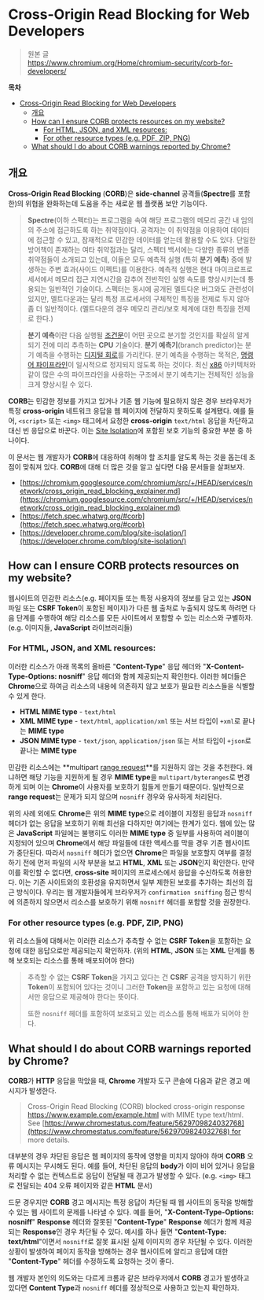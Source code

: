 # Cross-Origin Read Blocking for Web Developers

> 원본 글  
> https://www.chromium.org/Home/chromium-security/corb-for-developers/

**목차**

- [Cross-Origin Read Blocking for Web Developers](#cross-origin-read-blocking-for-web-developers)
  - [개요](#개요)
  - [How can I ensure CORB protects resources on my website?](#how-can-i-ensure-corb-protects-resources-on-my-website)
    - [For HTML, JSON, and XML resources:](#for-html-json-and-xml-resources)
    - [For other resource types (e.g. PDF, ZIP, PNG)](#for-other-resource-types-eg-pdf-zip-png)
  - [What should I do about CORB warnings reported by Chrome?](#what-should-i-do-about-corb-warnings-reported-by-chrome)

## 개요

**Cross-Origin Read Blocking** (**CORB**)은 **side-channel** 공격들(**Spectre**를 포함한)의 위협을 완화하는데 도움을 주는 새로운 웹 플랫폼 보안 기능이다.

> **Spectre**(이하 스펙터)는 프로그램을 속여 해당 프로그램의 메모리 공간 내 임의의 주소에 접근하도록 하는 취약점이다. 공격자는 이 취약점을 이용하여 데이터에 접근할 수 있고, 잠재적으로 민감한 데이터를 얻는데 활용할 수도 있다.
> 단일한 방어책이 존재하는 여타 취약점과는 달리, 스펙터 백서에는 다양한 종류의 변종 취약점들이 소개되고 있는데, 이들은 모두 예측적 실행 (특히 **분기 예측**) 중에 발생하는 주변 효과(사이드 이펙트)를 이용한다. 예측적 실행은 현대 마이크로프로세서에서 메모리 접근 지연시간을 감추어 전반적인 실행 속도를 향상시키는데 통용되는 일반적인 기술이다. 스펙터는 동시에 공개된 멜트다운 버그와도 관련성이 있지만, 멜트다운과는 달리 특정 프로세서의 구체적인 특징을 전제로 두지 않아 좀 더 일반적이다. (멜트다운의 경우 메모리 관리/보호 체계에 대한 특징을 전제로 한다.)

> **분기 예측**이란 다음 실행될 [조건문](https://ko.wikipedia.org/wiki/%EC%A1%B0%EA%B1%B4%EB%AC%B8)이 어떤 곳으로 분기할 것인지를 확실히 알게 되기 전에 미리 추측하는 **CPU** 기술이다. **분기 예측기**(branch predictor)는 분기 예측을 수행하는 [디지털 회로](https://ko.wikipedia.org/wiki/%EB%94%94%EC%A7%80%ED%84%B8_%ED%9A%8C%EB%A1%9C)를 가리킨다. 분기 예측을 수행하는 목적은, [명령어 파이프라인](https://ko.wikipedia.org/wiki/%EB%AA%85%EB%A0%B9%EC%96%B4_%ED%8C%8C%EC%9D%B4%ED%94%84%EB%9D%BC%EC%9D%B8)이 일시적으로 정지되지 않도록 하는 것이다. 최신 [x86](https://ko.wikipedia.org/wiki/X86) 아키텍처와 같이 많은 수의 파이프라인을 사용하는 구조에서 분기 예측기는 전체적인 성능을 크게 향상시킬 수 있다.

**CORB**는 민감한 정보를 가지고 있거나 기존 웹 기능에 필요하지 않은 경우 브라우저가 특정 **cross-origin** 네트워크 응답을 웹 페이지에 전달하지 못하도록 설계됐다. 예를 들어, `<script>` 또는 `<img>` 태그에서 요청한 **cross-origin** `text/html` 응답을 차단하고 대신 빈 응답으로 바꾼다. 이는 [Site Isolation](https://www.chromium.org/Home/chromium-security/site-isolation)에 포함된 보호 기능의 중요한 부분 중 하나이다.

이 문서는 웹 개발자가 **CORB**에 대응하여 취해야 할 조치를 알도록 하는 것을 돕는데 초점이 맞춰져 있다. **CORB**에 대해 더 많은 것을 알고 싶다면 다음 문서들을 살펴보자.

- [https://chromium.googlesource.com/chromium/src/+/HEAD/services/network/cross_origin_read_blocking_explainer.md](https://chromium.googlesource.com/chromium/src/+/HEAD/services/network/cross_origin_read_blocking_explainer.md)
- [https://fetch.spec.whatwg.org/#corb](https://fetch.spec.whatwg.org/#corb)
- [https://developer.chrome.com/blog/site-isolation/](https://developer.chrome.com/blog/site-isolation/)

## How can I ensure CORB protects resources on my website?

웹사이트의 민감한 리소스(e.g. 페이지들 또는 특정 사용자의 정보를 담고 있는 **JSON** 파일 또는 **CSRF Token**이 포함된 페이지)가 다른 웹 출처로 누출되지 않도록 하려면 다음 단계를 수행하여 해당 리소스를 모든 사이트에서 포함할 수 있는 리소스와 구별하자. (e.g. 이미지들, **JavaScript** 라이브러리들)

### For HTML, JSON, and XML resources:

이러한 리소스가 아래 목록의 올바른 "**Content-Type**" 응답 헤더와 "**X-Content-Type-Options: nosniff**" 응답 헤더와 함께 제공되는지 확인한다. 이러한 헤더들은 **Chrome**으로 하여금 리소스의 내용에 의존하지 않고 보호가 필요한 리소스들을 식별할 수 있게 한다.

- **HTML MIME type** - `text/html`
- **XML MIME type** - `text/html`, `application/xml` 또는 서브 타입이 `+xml`로 끝나는 **MIME type**
- **JSON MIME type** - `text/json`, `application/json` 또는 서브 타입이 `+json`로 끝나는 **MIME type**

민감한 리소스에는 **multipart [range request](https://developer.mozilla.org/en-US/docs/Web/HTTP/Range_requests)**를 지원하지 않는 것을 추천한다. 왜냐하면 해당 기능을 지원하게 될 경우 **MIME type**을 `multipart/byteranges`로 변경하게 되며 이는 **Chrome**이 사용자를 보호하기 힘들게 만들기 때문이다. 일반적으로 **range request**는 문제가 되지 않으며 `nosniff` 경우와 유사하게 처리된다.

위의 사례 외에도 **Chrome**은 위의 **MIME** **type**으로 레이블이 지정된 응답과 `nosniff` 헤더가 없는 응답을 보호하기 위해 최선을 다하지만 여기에는 한계가 있다. 웹에 있는 많은 **JavaScript** 파일에는 불행히도 이러한 **MIME type** 중 일부를 사용하여 레이블이 지정되어 있으며 **Chrome**에서 해당 파일들에 대한 액세스를 막을 경우 기존 웹사이트가 중단된다. 따라서 `nosniff` 헤더가 없으면 **Chrome**은 파일을 보호할지 여부를 결정하기 전에 먼저 파일의 시작 부분을 보고 **HTML**, **XML** 또는 **JSON**인지 확인한다. 만약 이를 확인할 수 없다면, **cross-site** 페이지의 프로세스에서 응답을 수신하도록 허용한다. 이는 기존 사이트와의 호환성을 유지하면서 일부 제한된 보호를 추가하는 최선의 접근 방식이다. 우리는 웹 개발자들에게 브라우저가 `confirmation sniffing` 접근 방식에 의존하지 않으면서 리소스를 보호하기 위해 `nosniff` 헤더를 포함할 것을 권장한다.

### For other resource types (e.g. PDF, ZIP, PNG)

위 리소스들에 대해서는 이러한 리소스가 추측할 수 없는 **CSRF Token**을 포함하는 요청에 대한 응답으로만 제공되는지 확인하자. (위의 **HTML**, **JSON** 또는 **XML** 단계를 통해 보호되는 리소스를 통해 배포되어야 한다)

> 추측할 수 없는 **CSRF Token**을 가지고 있다는 건 **CSRF** 공격을 방지하기 위한 **Token**이 포함되어 있다는 것이니 그러한 **Token**을 포함하고 있는 요청에 대해서만 응답으로 제공해야 한다는 뜻이다.
>
> 또한 `nosniff` 헤더를 포함하여 보호되고 있는 리소스를 통해 배포가 되어야 한다.

## What should I do about CORB warnings reported by Chrome?

**CORB**가 **HTTP** 응답을 막았을 때, **Chrome** 개발자 도구 콘솔에 다음과 같은 경고 메시지가 발생한다.

> Cross-Origin Read Blocking (CORB) blocked cross-origin response https://www.example.com/example.html with MIME type text/html. See [https://www.chromestatus.com/feature/5629709824032768](https://www.chromestatus.com/feature/5629709824032768) for more details.

대부분의 경우 차단된 응답은 웹 페이지의 동작에 영향을 미치지 않아야 하며 **CORB** 오류 메시지는 무시해도 된다. 예를 들어, 차단된 응답의 **body**가 이미 비어 있거나 응답을 처리할 수 없는 컨텍스트로 응답이 전달될 때 경고가 발생할 수 있다. (e.g. `<img>` 태그로 전달되는 404 오류 페이지와 같은 **HTML** 문서)

드문 경우지만 **CORB** 경고 메시지는 특정 응답이 차단될 때 웹 사이트의 동작을 방해할 수 있는 웹 사이트의 문제를 나타낼 수 있다. 예를 들어, "**X-Content-Type-Options: nosniff**" **Response** 헤더와 잘못된 "**Content-Type**" **Response** 헤더가 함께 제공되는 **Response**인 경우 차단될 수 있다. 예시를 하나 들면 "**Content-Type: text/html**"이면서 `nosniff`로 잘못 표시된 실제 이미지의 경우 차단될 수 있다. 이러한 상황이 발생하여 페이지 동작을 방해하는 경우 웹사이트에 알리고 응답에 대한 "**Content-Type**" 헤더를 수정하도록 요청하는 것이 좋다.

웹 개발자 본인의 의도와는 다르게 크롬과 같은 브라우저에서 **CORB** 경고가 발생하고 있다면 **Content Type**과 `nosniff` 헤더를 정상적으로 사용하고 있는지 확인하자.
